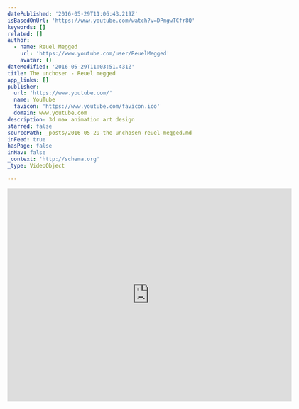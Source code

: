 ```yaml
---
datePublished: '2016-05-29T11:06:43.219Z'
isBasedOnUrl: 'https://www.youtube.com/watch?v=DPmgwTCfr8Q'
keywords: []
related: []
author:
  - name: Reuel Megged
    url: 'https://www.youtube.com/user/ReuelMegged'
    avatar: {}
dateModified: '2016-05-29T11:03:51.431Z'
title: The unchosen - Reuel megged
app_links: []
publisher:
  url: 'https://www.youtube.com/'
  name: YouTube
  favicon: 'https://www.youtube.com/favicon.ico'
  domain: www.youtube.com
description: 3d max animation art design
starred: false
sourcePath: _posts/2016-05-29-the-unchosen-reuel-megged.md
inFeed: true
hasPage: false
inNav: false
_context: 'http://schema.org'
_type: VideoObject

---
```

<iframe src="https://cdn.embedly.com/widgets/media.html?src=https%3A%2F%2Fwww.youtube.com%2Fembed%2FDPmgwTCfr8Q%3Ffeature%3Doembed&amp;url=http%3A%2F%2Fwww.youtube.com%2Fwatch%3Fv%3DDPmgwTCfr8Q&amp;image=https%3A%2F%2Fi.ytimg.com%2Fvi%2FDPmgwTCfr8Q%2Fhqdefault.jpg&amp;key=b7d04c9b404c499eba89ee7072e1c4f7&amp;type=text%2Fhtml&amp;schema=youtube" width="640" height="480" scrolling="no" frameborder="0" allowfullscreen="" style=""></iframe>